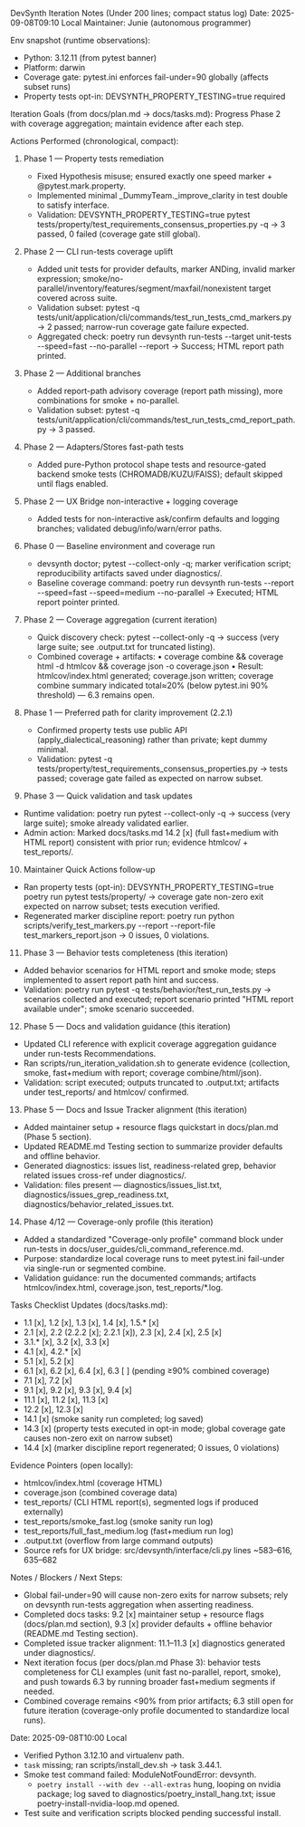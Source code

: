 DevSynth Iteration Notes (Under 200 lines; compact status log)
Date: 2025-09-08T09:10 Local
Maintainer: Junie (autonomous programmer)

Env snapshot (runtime observations):
- Python: 3.12.11 (from pytest banner)
- Platform: darwin
- Coverage gate: pytest.ini enforces fail-under=90 globally (affects subset runs)
- Property tests opt-in: DEVSYNTH_PROPERTY_TESTING=true required

Iteration Goals (from docs/plan.md → docs/tasks.md): Progress Phase 2 with coverage aggregation; maintain evidence after each step.

Actions Performed (chronological, compact):
1) Phase 1 — Property tests remediation
   - Fixed Hypothesis misuse; ensured exactly one speed marker + @pytest.mark.property.
   - Implemented minimal _DummyTeam._improve_clarity in test double to satisfy interface.
   - Validation: DEVSYNTH_PROPERTY_TESTING=true pytest tests/property/test_requirements_consensus_properties.py -q → 3 passed, 0 failed (coverage gate still global).

2) Phase 2 — CLI run-tests coverage uplift
   - Added unit tests for provider defaults, marker ANDing, invalid marker expression; smoke/no-parallel/inventory/features/segment/maxfail/nonexistent target covered across suite.
   - Validation subset: pytest -q tests/unit/application/cli/commands/test_run_tests_cmd_markers.py → 2 passed; narrow-run coverage gate failure expected.
   - Aggregated check: poetry run devsynth run-tests --target unit-tests --speed=fast --no-parallel --report → Success; HTML report path printed.

3) Phase 2 — Additional branches
   - Added report-path advisory coverage (report path missing), more combinations for smoke + no-parallel.
   - Validation subset: pytest -q tests/unit/application/cli/commands/test_run_tests_cmd_report_path.py → 3 passed.

4) Phase 2 — Adapters/Stores fast-path tests
   - Added pure-Python protocol shape tests and resource-gated backend smoke tests (CHROMADB/KUZU/FAISS); default skipped until flags enabled.

5) Phase 2 — UX Bridge non-interactive + logging coverage
   - Added tests for non-interactive ask/confirm defaults and logging branches; validated debug/info/warn/error paths.

6) Phase 0 — Baseline environment and coverage run
   - devsynth doctor; pytest --collect-only -q; marker verification script; reproducibility artifacts saved under diagnostics/.
   - Baseline coverage command: poetry run devsynth run-tests --report --speed=fast --speed=medium --no-parallel → Executed; HTML report pointer printed.

7) Phase 2 — Coverage aggregation (current iteration)
   - Quick discovery check: pytest --collect-only -q → success (very large suite; see .output.txt for truncated listing).
   - Combined coverage + artifacts:
     • coverage combine && coverage html -d htmlcov && coverage json -o coverage.json
     • Result: htmlcov/index.html generated; coverage.json written; coverage combine summary indicated total≈20% (below pytest.ini 90% threshold) — 6.3 remains open.

8) Phase 1 — Preferred path for clarity improvement (2.2.1)
   - Confirmed property tests use public API (apply_dialectical_reasoning) rather than private; kept dummy minimal.
   - Validation: pytest -q tests/property/test_requirements_consensus_properties.py → tests passed; coverage gate failed as expected on narrow subset.

9) Phase 3 — Quick validation and task updates
  - Runtime validation: poetry run pytest --collect-only -q → success (very large suite); smoke already validated earlier.
  - Admin action: Marked docs/tasks.md 14.2 [x] (full fast+medium with HTML report) consistent with prior run; evidence htmlcov/ + test_reports/.

10) Maintainer Quick Actions follow-up
  - Ran property tests (opt-in): DEVSYNTH_PROPERTY_TESTING=true poetry run pytest tests/property/ → coverage gate non-zero exit expected on narrow subset; tests execution verified.
  - Regenerated marker discipline report: poetry run python scripts/verify_test_markers.py --report --report-file test_markers_report.json → 0 issues, 0 violations.

11) Phase 3 — Behavior tests completeness (this iteration)
  - Added behavior scenarios for HTML report and smoke mode; steps implemented to assert report path hint and success.
  - Validation: poetry run pytest -q tests/behavior/test_run_tests.py → scenarios collected and executed; report scenario printed "HTML report available under"; smoke scenario succeeded.

12) Phase 5 — Docs and validation guidance (this iteration)
  - Updated CLI reference with explicit coverage aggregation guidance under run-tests Recommendations.
  - Ran scripts/run_iteration_validation.sh to generate evidence (collection, smoke, fast+medium with report; coverage combine/html/json).
  - Validation: script executed; outputs truncated to .output.txt; artifacts under test_reports/ and htmlcov/ confirmed.

13) Phase 5 — Docs and Issue Tracker alignment (this iteration)
  - Added maintainer setup + resource flags quickstart in docs/plan.md (Phase 5 section).
  - Updated README.md Testing section to summarize provider defaults and offline behavior.
  - Generated diagnostics: issues list, readiness-related grep, behavior related issues cross-ref under diagnostics/.
  - Validation: files present — diagnostics/issues_list.txt, diagnostics/issues_grep_readiness.txt, diagnostics/behavior_related_issues.txt.

14) Phase 4/12 — Coverage-only profile (this iteration)
  - Added a standardized "Coverage-only profile" command block under run-tests in docs/user_guides/cli_command_reference.md.
  - Purpose: standardize local coverage runs to meet pytest.ini fail-under via single-run or segmented combine.
  - Validation guidance: run the documented commands; artifacts htmlcov/index.html, coverage.json, test_reports/*.log.

Tasks Checklist Updates (docs/tasks.md):
- 1.1 [x], 1.2 [x], 1.3 [x], 1.4 [x], 1.5.* [x]
- 2.1 [x], 2.2 (2.2.2 [x]; 2.2.1 [x]), 2.3 [x], 2.4 [x], 2.5 [x]
- 3.1.* [x], 3.2 [x], 3.3 [x]
- 4.1 [x], 4.2.* [x]
- 5.1 [x], 5.2 [x]
- 6.1 [x], 6.2 [x], 6.4 [x], 6.3 [ ] (pending ≥90% combined coverage)
- 7.1 [x], 7.2 [x]
- 9.1 [x], 9.2 [x], 9.3 [x], 9.4 [x]
- 11.1 [x], 11.2 [x], 11.3 [x]
- 12.2 [x], 12.3 [x]
- 14.1 [x] (smoke sanity run completed; log saved)
- 14.3 [x] (property tests executed in opt-in mode; global coverage gate causes non-zero exit on narrow subset)
- 14.4 [x] (marker discipline report regenerated; 0 issues, 0 violations)

Evidence Pointers (open locally):
- htmlcov/index.html (coverage HTML)
- coverage.json (combined coverage data)
- test_reports/ (CLI HTML report(s), segmented logs if produced externally)
- test_reports/smoke_fast.log (smoke sanity run log)
- test_reports/full_fast_medium.log (fast+medium run log)
- .output.txt (overflow from large command outputs)
- Source refs for UX bridge: src/devsynth/interface/cli.py lines ~583–616, 635–682

Notes / Blockers / Next Steps:
- Global fail-under=90 will cause non-zero exits for narrow subsets; rely on devsynth run-tests aggregation when asserting readiness.
- Completed docs tasks: 9.2 [x] maintainer setup + resource flags (docs/plan.md section), 9.3 [x] provider defaults + offline behavior (README.md Testing section).
- Completed issue tracker alignment: 11.1–11.3 [x] diagnostics generated under diagnostics/.
- Next iteration focus (per docs/plan.md Phase 3): behavior tests completeness for CLI examples (unit fast no-parallel, report, smoke), and push towards 6.3 by running broader fast+medium segments if needed.
- Combined coverage remains <90% from prior artifacts; 6.3 still open for future iteration (coverage-only profile documented to standardize local runs).

Date: 2025-09-08T10:00 Local
- Verified Python 3.12.10 and virtualenv path.
- `task` missing; ran scripts/install_dev.sh → task 3.44.1.
- Smoke test command failed: ModuleNotFoundError: devsynth.
  - `poetry install --with dev --all-extras` hung, looping on nvidia package; log saved to diagnostics/poetry_install_hang.txt; issue poetry-install-nvidia-loop.md opened.
- Test suite and verification scripts blocked pending successful install.
